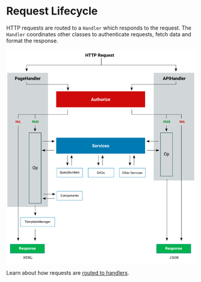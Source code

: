 # Request Lifecycle

HTTP requests are routed to a `Handler` which responds to the request. The `Handler` coordinates other classes to authenticate requests, fetch data and format the response.

![Diagram describing how a request is handled](../img/request-lifecycle.png)

Learn about how requests are [routed to handlers](./architecture-routes.md).